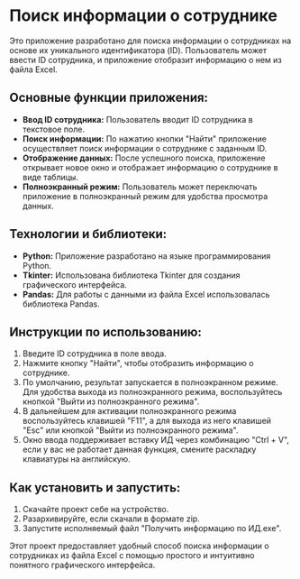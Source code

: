 # Поиск информации о сотруднике

Это приложение разработано для поиска информации о сотрудниках на основе их уникального идентификатора (ID). Пользователь может ввести ID сотрудника, и приложение отобразит информацию о нем из файла Excel.

## Основные функции приложения:

- **Ввод ID сотрудника:** Пользователь вводит ID сотрудника в текстовое поле.
- **Поиск информации:** По нажатию кнопки "Найти" приложение осуществляет поиск информации о сотруднике с заданным ID.
- **Отображение данных:** После успешного поиска, приложение открывает новое окно и отображает информацию о сотруднике в виде таблицы.
- **Полноэкранный режим:** Пользователь может переключать приложение в полноэкранный режим для удобства просмотра данных.

## Технологии и библиотеки:

- **Python:** Приложение разработано на языке программирования Python.
- **Tkinter:** Использована библиотека Tkinter для создания графического интерфейса.
- **Pandas:** Для работы с данными из файла Excel использовалась библиотека Pandas.

## Инструкции по использованию:

1. Введите ID сотрудника в поле ввода.
2. Нажмите кнопку "Найти", чтобы отобразить информацию о сотруднике.
3. По умолчанию, результат запускается в полноэкранном режиме. Для удобства выхода из полноэкранного режима, воспользуйтесь кнопкой "Выйти из полноэкранного режима".
4. В дальнейшем для активации полноэкранного режима воспользуйтесь клавишей "F11", а для выхода из него клавишей "Esc" или кнопкой "Выйти из полноэкранного режима".
5. Окно ввода поддерживает вставку ИД через комбинацию "Ctrl + V", если у вас не работает данная функция, смените раскладку клавиатуры на английскую.

## Как установить и запустить:

1. Скачайте проект себе на устройство.
2. Разархивируйте, если скачали в формате zip.
3. Запустите исполняемый файл "Получить информацию по ИД.exe".

Этот проект предоставляет удобный способ поиска информации о сотрудниках из файла Excel с помощью простого и интуитивно понятного графического интерфейса.
